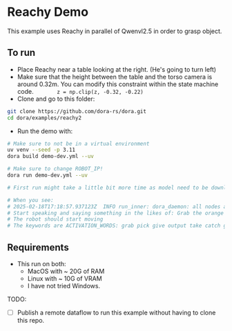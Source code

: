 # Reachy Demo

This example uses Reachy in parallel of Qwenvl2.5 in order to grasp object.

## To run

- Place Reachy near a table looking at the right. (He's going to turn left)
- Make sure that the height between the table and the torso camera is around 0.32m. You can modify this constraint within the state machine code.
  `       z = np.clip(z, -0.32, -0.22)`
- Clone and go to this folder:

```bash
git clone https://github.com/dora-rs/dora.git
cd dora/examples/reachy2
```

- Run the demo with:

```bash
# Make sure to not be in a virtual environment
uv venv --seed -p 3.11
dora build demo-dev.yml --uv

# Make sure to change ROBOT_IP!
dora run demo-dev.yml --uv

# First run might take a little bit more time as model need to be downloaded

# When you see:
# 2025-02-18T17:18:57.937123Z  INFO run_inner: dora_daemon: all nodes are ready, starting dataflow `01951a11-cfb9-7a70-9198-e12799f812a2` self.machine_id=
# Start speaking and saying something in the likes of: Grab the orange
# The robot should start moving
# The keywords are ACTIVATION_WORDS: grab pick give output take catch grabs picks gives output takes catches have
```

## Requirements

- This run on both:
  - MacOS with ~ 20G of RAM
  - Linux with ~ 10G of VRAM
  - I have not tried Windows.

TODO:

- [ ] Publish a remote dataflow to run this example without having to clone this repo.
